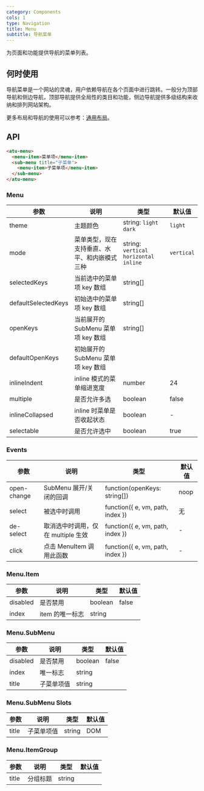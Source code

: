 ```yaml
---
category: Components
cols: 1
type: Navigation
title: Menu
subtitle: 导航菜单
---
```


为页面和功能提供导航的菜单列表。

## 何时使用

导航菜单是一个网站的灵魂，用户依赖导航在各个页面中进行跳转。一般分为顶部导航和侧边导航，顶部导航提供全局性的类目和功能，侧边导航提供多级结构来收纳和排列网站架构。

更多布局和导航的使用可以参考：[通用布局](/components/layout)。

## API

```html
<atu-menu>
  <menu-item>菜单项</menu-item>
  <sub-menu title="子菜单">
    <menu-item>子菜单项</menu-item>
  </sub-menu>
</atu-menu>
```

### Menu

| 参数     | 说明           | 类型     | 默认值       |
|----------|---------------|----------|--------------|
| theme    | 主题颜色 | string: `light` `dark` | `light` |
| mode | 菜单类型，现在支持垂直、水平、和内嵌模式三种 | string: `vertical` `horizontal` `inline` | `vertical` |
| selectedKeys | 当前选中的菜单项 key 数组 | string[] |      |
| defaultSelectedKeys | 初始选中的菜单项 key 数组 | string[] |      |
| openKeys | 当前展开的 SubMenu 菜单项 key 数组 | string[] |  |
| defaultOpenKeys | 初始展开的 SubMenu 菜单项 key 数组 |  |      |
| inlineIndent | inline 模式的菜单缩进宽度 | number | 24 |
| multiple | 是否允许多选 | boolean | false |
| inlineCollapsed | inline 时菜单是否收起状态 | boolean | - |
| selectable | 是否允许选中 | boolean | true |

### Events 

| 参数     | 说明           | 类型     | 默认值       |
|----------|---------------|----------|--------------|
| open-change | SubMenu 展开/关闭的回调 | function(openKeys: string[]) | noop |
| select | 被选中时调用 | function({ e, vm, path, index }) | 无   |
| de-select | 取消选中时调用，仅在 multiple 生效 | function({ e, vm, path, index }) | - |
| click | 点击 MenuItem 调用此函数  | function({ e, vm, path, index }) | - |


### Menu.Item

| 参数     | 说明           | 类型     | 默认值       |
|----------|----------------|----------|--------------|
| disabled    | 是否禁用 | boolean   |  false  |
| index   | item 的唯一标志 |  string |  |  |

### Menu.SubMenu

| 参数     | 说明           | 类型     | 默认值       |
|----------|----------------|----------|--------------|
| disabled    | 是否禁用 | boolean   |  false  |
| index | 唯一标志 |  string |  |
| title    | 子菜单项值 | string |   |  |

### Menu.SubMenu Slots

| 参数     | 说明           | 类型     | 默认值       |
|----------|----------------|----------|--------------|
| title    | 子菜单项值 | string | DOM  |

### Menu.ItemGroup

| 参数     | 说明           | 类型     | 默认值       |
|----------|----------------|----------|--------------|
| title    | 分组标题       | string |    |

